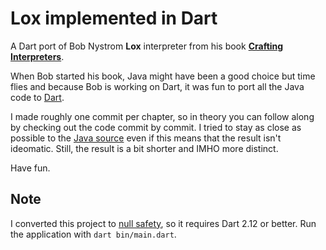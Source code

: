 Lox implemented in Dart
=======================

A Dart port of Bob Nystrom **Lox** interpreter from his book **[Crafting Interpreters](https://www.craftinginterpreters.com/)**.

When Bob started his book, Java might have been a good choice but time flies and because Bob is working on Dart, it was fun to port all the Java code to [Dart](https://dart.dev).

I made roughly one commit per chapter, so in theory you can follow along by checking out the code commit by commit. I tried to stay as close as possible to the [Java source](https://github.com/munificent/craftinginterpreters) even if this means that the result isn't ideomatic. Still, the result is a bit shorter and IMHO more distinct.

Have fun.

## Note

I converted this project to [null safety](https://dart.dev/null-safety), so it requires Dart 2.12 or better. Run the application with `dart bin/main.dart`.